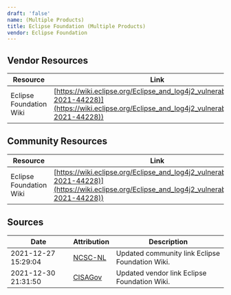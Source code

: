 ```yaml
---
draft: 'false'
name: (Multiple Products)
title: Eclipse Foundation (Multiple Products)
vendor: Eclipse Foundation
---
```


## Vendor Resources
| Resource | Link |
| --- | --- |
| Eclipse Foundation Wiki | [https://wiki.eclipse.org/Eclipse_and_log4j2_vulnerability_(CVE-2021-44228)](https://wiki.eclipse.org/Eclipse_and_log4j2_vulnerability_(CVE-2021-44228)) |

## Community Resources
| Resource | Link |
| --- | --- |
| Eclipse Foundation Wiki | [https://wiki.eclipse.org/Eclipse_and_log4j2_vulnerability_(CVE-2021-44228)](https://wiki.eclipse.org/Eclipse_and_log4j2_vulnerability_(CVE-2021-44228)) |


## Sources
| Date | Attribution | Description |
| --- | --- | --- |
| 2021-12-27 15:29:04 | [NCSC-NL](https://github.com/NCSC-NL/log4shell/blob/main/software/README.md) | Updated community link Eclipse Foundation Wiki.  |
| 2021-12-30 21:31:50 | [CISAGov](https://raw.githubusercontent.com/cisagov/log4j-affected-db/develop/README.md) | Updated vendor link Eclipse Foundation Wiki.  |
